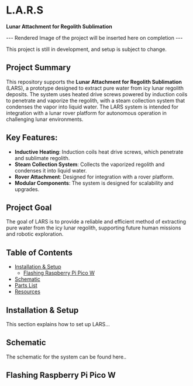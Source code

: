 # L.A.R.S  
**Lunar Attachment for Regolith Sublimation**

--- Rendered Image of the project will be inserted here on completion ---

This project is still in development, and setup is subject to change.

## Project Summary
This repository supports the **Lunar Attachment for Regolith Sublimation** (LARS), a prototype designed to extract pure water from icy lunar regolith deposits. The system uses heated drive screws powered by induction coils to penetrate and vaporize the regolith, with a steam collection system that condenses the vapor into liquid water. The LARS system is intended for integration with a lunar rover platform for autonomous operation in challenging lunar environments.


## Key Features:
- **Inductive Heating**: Induction coils heat drive screws, which penetrate and sublimate regolith.
- **Steam Collection System**: Collects the vaporized regolith and condenses it into liquid water.
- **Rover Attachment**: Designed for integration with a rover platform.
- **Modular Components**: The system is designed for scalability and upgrades.

## Project Goal
The goal of LARS is to provide a reliable and efficient method of extracting pure water from the icy lunar regolith, supporting future human missions and robotic exploration.

## Table of Contents
- [Installation & Setup](#installation-setup)
  - [Flashing Raspberry Pi Pico W](#raspberry-pi-flashing)  
- [Schematic](#schematic)
- [Parts List](#parts-list)
- [Resources](#resources)

## Installation & Setup
This section explains how to set up LARS...

## Schematic
The schematic for the system can be found here..






## Flashing Raspberry Pi Pico W
